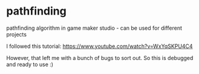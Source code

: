 # pathfinding
pathfinding algorithm in game maker studio - can be used for different projects


I followed this tutorial:
https://www.youtube.com/watch?v=WxYqSKPU4C4

However, that left me with a bunch of bugs to sort out.  So this is debugged and ready to use :)
